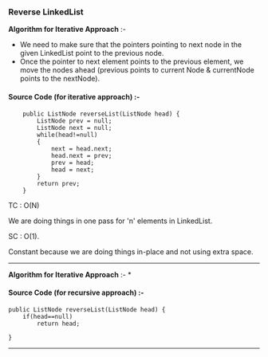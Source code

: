 ### Reverse LinkedList

**Algorithm for Iterative Approach** :-
* We need to make sure that the pointers pointing to next node in the given LinkedList point to the previous node.
* Once the pointer to next element points to the previous element, we move the nodes ahead (previous points to current Node & currentNode points to the nextNode). 

#### Source Code (for iterative approach) :-
```
    public ListNode reverseList(ListNode head) {
        ListNode prev = null;
        ListNode next = null;
        while(head!=null)
        {
            next = head.next;
            head.next = prev;
            prev = head;
            head = next;
        }
        return prev;
    }
```
TC : O(N)  

We are doing things in one pass for 'n' elements in LinkedList.

SC : O(1). 

Constant because we are doing things in-place and not using extra space.

____
**Algorithm for Iterative Approach** :-
* 

#### Source Code (for recursive approach) :-
```
public ListNode reverseList(ListNode head) {
    if(head==null)
        return head;

}

```
____